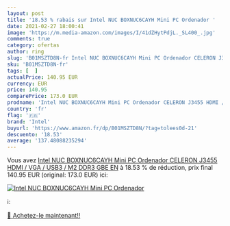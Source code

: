 ```yaml
---
layout: post
title: '18.53 % rabais sur Intel NUC BOXNUC6CAYH Mini PC Ordenador '
date: 2021-02-27 18:00:41
image: 'https://m.media-amazon.com/images/I/41dZHytPdjL._SL400_.jpg'
comments: true
category: ofertas
author: ring
slug: 'B01MSZTD8N-fr Intel NUC BOXNUC6CAYH Mini PC Ordenador CELERON J3455 HDMI...'
sku: 'B01MSZTD8N-fr'
tags: [  ]
actualPrice: 140.95 EUR
currency: EUR
price: 140.95
comparePrice: 173.0 EUR
prodname: 'Intel NUC BOXNUC6CAYH Mini PC Ordenador CELERON J3455 HDMI / VGA / USB3 / M2 DDR3 GBE EN'
country: 'fr'
flag: '🇫🇷'
brand: 'Intel'
buyurl: 'https://www.amazon.fr/dp/B01MSZTD8N/?tag=tolees0d-21'
descuento: '18.53'
average: '137.48088235294'
---
```


Vous avez [Intel NUC BOXNUC6CAYH Mini PC Ordenador CELERON J3455 HDMI / VGA / USB3 / M2 DDR3 GBE EN](https://www.amazon.fr/dp/B01MSZTD8N/?tag=tolees0d-21)  à  18.53 % de réduction, prix final  140.95 EUR (original: 173.0 EUR) ici:

[![Intel NUC BOXNUC6CAYH Mini PC Ordenador ](https://m.media-amazon.com/images/I/41dZHytPdjL._SL400_.jpg)](https://www.amazon.fr/dp/B01MSZTD8N/?tag=tolees0d-21)

ℹ️:


[🛒 Achetez-le maintenant!!](https://www.amazon.fr/dp/B01MSZTD8N/?tag=tolees0d-21)
